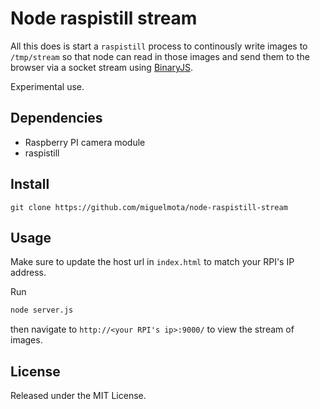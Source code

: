# Node raspistill stream

All this does is start a `raspistill` process to continously write images to `/tmp/stream` so that node can read in those images and send them to the browser via a socket stream using [BinaryJS](https://github.com/binaryjs/binaryjs).

Experimental use.

## Dependencies

- Raspberry PI camera module
- raspistill

## Install

```
git clone https://github.com/miguelmota/node-raspistill-stream
```

## Usage

Make sure to update the host url in `index.html` to match your RPI's IP address.

Run

```bash
node server.js
```

then navigate to `http://<your RPI's ip>:9000/` to view the stream of images.

## License

Released under the MIT License.
